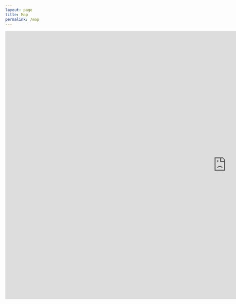 ```yaml
---
layout: page
title: Map
permalink: /map
---
```


<iframe width="1400" height="850" frameborder="0" scrolling="no" marginheight="0" marginwidth="0"  src="https://experience.arcgis.com/experience/7c8723a641954ba8a99cdc50dcc896cc/">Loading...</iframe>
